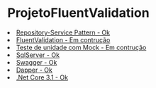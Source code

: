 # ProjetoFluentValidation
<u>
<li> Repository-Service Pattern - Ok<br /></li>
<li> FluentValidation - Em contrução<br /></li>
<li> Teste de unidade com Mock - Em contrução<br /></li>
<li> SqlServer - Ok<br /></li>
<li> Swagger - Ok<br /></li>
<li> Dapper - Ok<br /></li>
<li> .Net Core 3.1 - Ok<br /></li>  
</u>
